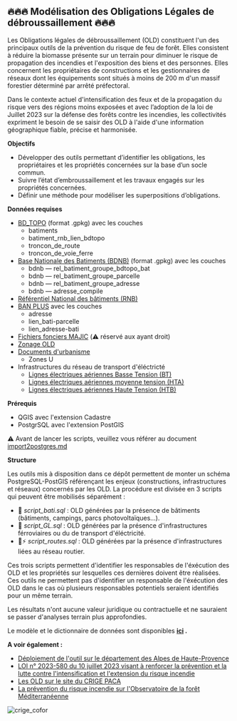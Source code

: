 ## 🔥🔥🔥 Modélisation des Obligations Légales de débroussaillement 🔥🔥🔥

Les Obligations légales de débroussaillement (OLD) constituent l'un des principaux outils de la prévention du risque de feu de forêt. 
Elles consistent à réduire la biomasse présente sur un terrain pour diminuer le risque de propagation des incendies et l'exposition des biens et des personnes. Elles concernent les propriétaires de constructions et les gestionnaires de réseaux dont les équipements sont situés à moins de 200 m d'un massif forestier déterminé par arrêté préfectoral.   

Dans le contexte actuel d'intensification des feux et de la propagation du risque vers des régions moins exposées et avec l’adoption de la loi de Juillet 2023 sur la défense des forêts contre les incendies, les collectivités expriment le besoin de se saisir des OLD à l'aide d'une information géographique fiable, précise et harmonisée.   

**Objectifs**

* Développer des outils permettant d’identifier les obligations, les propriétaires et les propriétés concernées sur la base d’un socle commun.
* Suivre l’état d’embroussaillement et les travaux engagés sur les propriétés concernées.
* Définir une méthode pour modéliser les superpositions d’obligations.

**Données requises**

- [BD_TOPO](https://geoservices.ign.fr/bdtopo#telechargementgpkgdep) (format .gpkg) avec les couches 
	- batiments 
	- batiment_rnb_lien_bdtopo
	- troncon_de_route
	- troncon_de_voie_ferre  
- [Base Nationale des Batiments (BDNB)](https://bdnb.io/download/) (format .gpkg) avec les couches 
	- bdnb — rel_batiment_groupe_bdtopo_bat
	- bdnb — rel_batiment_groupe_parcelle
	- bdnb — rel_batiment_groupe_adresse
	- bdnb — adresse_compile
- [Référentiel National des bâtiments (RNB)](https://www.data.gouv.fr/fr/organizations/referentiel-national-des-batiments/#/datasets)
- [BAN PLUS](https://geoservices.ign.fr/ban-plus) avec les couches
	- adresse
	- lien_bati-parcelle
	- lien_adresse-bati
- [Fichiers fonciers MAJIC](https://www.crige-paca.org/services/extractions/) (⚠️ réservé aux ayant droit)
- [Zonage OLD](https://geoservices.ign.fr/debroussaillement)
- [Documents d'urbanisme](https://www.geoportail-urbanisme.gouv.fr/map/#tile=1&lon=2.424722&lat=46.76305599999998&zoom=6)
	- Zones U 
- Infrastructures du réseau de transport d'éléctricté 
	- [Lignes électriques aériennes Basse Tension (BT)](https://opendata.agenceore.fr/explore/dataset/reseau-aerien-basse-tension-bt/information/?stage_theme=true&disjunctive.nom_grd&disjunctive.region&disjunctive.departement&disjunctive.epci)
	- [Lignes électriques aériennes moyenne tension (HTA)](https://opendata.agenceore.fr/explore/dataset/reseau-aerien-moyenne-tension-hta/information/?stage_theme=true&disjunctive.nom_grd&disjunctive.epci&disjunctive.departement&disjunctive.region&disjunctive.commune)
	- [Lignes électriques aériennes Haute Tension (HTB)](https://opendata.agenceore.fr/explore/dataset/reseau-aerien-haute-tension-htb/information/?stage_theme=true&disjunctive.nom_grd&disjunctive.departement&disjunctive.epci)

**Prérequis**

* QGIS avec l'extension Cadastre
* PostgrSQL avec l'extension PostGIS 

⚠️ Avant de lancer les scripts, veuillez vous référer au document [import2postgres.md](https://github.com/CRIGE-PACA-lab/OLD_crige/blob/main/import_postgres.md)

**Structure**

Les outils mis à disposition dans ce dépôt permettent de monter un schéma PostgreSQL-PostGIS référençant les enjeux (constructions, infrastructures et réseaux) concernés par les OLD. 
La procédure est divisée en 3 scripts qui peuvent être mobilisés séparément : 
* 🏢 _script_bati.sql_ : OLD générées par la présence de bâtiments (bâtiments, campings, parcs photovoltaïques...).
* 🚗 _script_GL.sql_ : OLD générées par la présence d'infrastructures férroviaires ou du de transport d'éléctricité.
* 🚆⚡ _script_routes.sql_ : OLD générées par la présence d'infrastructures liées au réseau routier.

Ces trois scripts permettent d'identifier les responsables de l'éxécution des OLD et les propriétés sur lesquelles ces dernières doivent être réalisées.
Ces outils ne permettent pas d'identifier un responsable de l'éxécution des OLD dans le cas où plusieurs responsables potentiels seraient identifiés pour un même terrain. 

Les résultats n'ont aucune valeur juridique ou contractuelle et ne sauraient se passer d'analyses terrain plus approfondies. 

Le modèle et le dictionnaire de données sont disponibles **[ici](https://lizmap.crige-paca.org/index.php/view/media/getMedia?repository=projetold&project=old_04&path=media%2Fdoc%2Fdico_donnees_V1.xlsx) .**

**A voir également :**

* [Déploiement de l'outil sur le département des Alpes de Haute-Provence](https://lizmap.crige-paca.org/index.php/view/map?repository=projetold&project=old_04) 
* [LOI n° 2023-580 du 10 juillet 2023 visant à renforcer la prévention et la lutte contre l'intensification et l'extension du risque incendie](https://www.legifrance.gouv.fr/jorf/id/JORFTEXT000047805414)
* [Les OLD sur le site du CRIGE PACA](https://www.crige-paca.org/projet/obligations-legales-de-debroussaillement/#presentation)
* [La prévention du risque incendie sur l'Observatoire de la forêt Méditerranéenne](https://www.ofme.org/textes.php3?IDRub=18&IDS=84)



![crige_cofor](https://www.crige-paca.org/wp-content/uploads/2025/02/logo_crige_cofor.png)